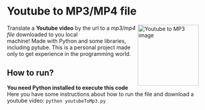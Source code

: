 # **Youtube to MP3/MP4 file**
<img src="https://onlinevideoconverter.pro/img/mp31full.png" alt="Youtube to MP3 image" align="right" width="160" height="160">

Translate a **Youtube video** by the url to a *mp3/mp4 file* downloaded to you local  
machine! 
Made with Python and some libraries, including pytube.
This is a personal project made only to get experience in the programming world. 
  
## How to run?
**You need Python installed to execute this code**
Here you have some instructions about how to run the file and download a youtube video:
```python youtubeToMp3.py ```
